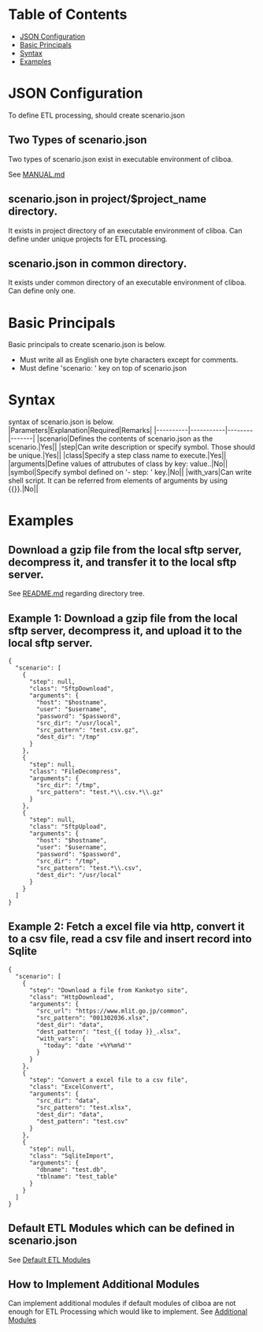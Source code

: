 # Table of Contents
* [JSON Configuration](#json-configuration)
* [Basic Principals](#basic-principals)
* [Syntax](#syntax)
* [Examples](#examples)

# JSON Configuration
To define ETL processing, should create scenario.json

## Two Types of scenario.json
Two types of scenario.json exist in executable environment of cliboa.

See [MANUAL.md](../MANUAL.md#user-content-cliboadmin)

## scenario.json in project/$project_name directory.
It exists in project directory of an executable environment of cliboa. Can define under unique projects for ETL processing. 

## scenario.json in common directory.
It exists under common directory of an executable environment of cliboa. Can define only one.

# Basic Principals 
Basic principals to create scenario.json is below.
- Must write all as English one byte characters except for comments.
- Must define 'scenario: ' key on top of scenario.json

# Syntax
syntax of scenario.json is below.
|Parameters|Explanation|Required|Remarks|
|----------|-----------|--------|-------|
|scenario|Defines the contents of scenario.json as the scenario.|Yes||
|step|Can write description or specify symbol. Those should be unique.|Yes||
|class|Specify a step class name to execute.|Yes||
|arguments|Define values of attrubutes of class by key: value..|No||
|symbol|Specify symbol defined on '- step: ' key.|No||
|with_vars|Can write shell script. It can be referred from elements of arguments by using {{}}.|No||


# Examples
## Download a gzip file from the local sftp server, decompress it, and transfer it to the local sftp server.
See [README.md](../README.md#markdown-header-write-a-scenario-of-etl-processing) regarding directory tree.


## Example 1: Download a gzip file from the local sftp server, decompress it, and upload it to the local sftp server.
```
{
  "scenario": [
    {
      "step": null,
      "class": "SftpDownload",
      "arguments": {
        "host": "$hostname",
        "user": "$username",
        "password": "$password",
        "src_dir": "/usr/local",
        "src_pattern": "test.csv.gz",
        "dest_dir": "/tmp"
      }
    },
    {
      "step": null,
      "class": "FileDecompress",
      "arguments": {
        "src_dir": "/tmp",
        "src_pattern": "test.*\\.csv.*\\.gz"
      }
    },
    {
      "step": null,
      "class": "SftpUpload",
      "arguments": {
        "host": "$hostname",
        "user": "$username",
        "password": "$password",
        "src_dir": "/tmp",
        "src_pattern": "test.*\\.csv",
        "dest_dir": "/usr/local"
      }
    }
  ]
}
```


## Example 2: Fetch a excel file via http, convert it to a csv file, read a csv file and insert record into Sqlite
```
{
  "scenario": [
    {
      "step": "Download a file from Kankotyo site",
      "class": "HttpDownload",
      "arguments": {
        "src_url": "https://www.mlit.go.jp/common",
        "src_pattern": "001302036.xlsx",
        "dest_dir": "data",
        "dest_pattern": "test_{{ today }}_.xlsx",
        "with_vars": {
          "today": "date '+%Y%m%d'"
        }
      }
    },
    {
      "step": "Convert a excel file to a csv file",
      "class": "ExcelConvert",
      "arguments": {
        "src_dir": "data",
        "src_pattern": "test.xlsx",
        "dest_dir": "data",
        "dest_pattern": "test.csv"
      }
    },
    {
      "step": null,
      "class": "SqliteImport",
      "arguments": {
        "dbname": "test.db",
        "tblname": "test_table"
      }
    }
  ]
}
```

## Default ETL Modules which can be defined in scenario.json
See [Default ETL Modules](/docs/default_etl_modules.md)

## How to Implement Additional Modules
Can implement additional modules if default modules of cliboa are not enough for ETL Processing which would like to implement.
See [Additional Modules](/docs/additional_modules.md)